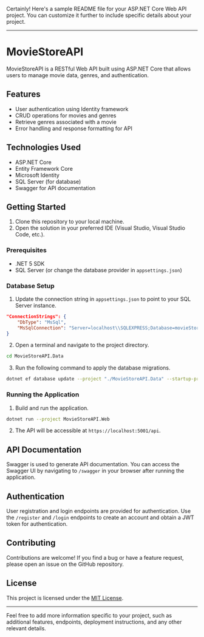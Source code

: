 Certainly! Here's a sample README file for your ASP.NET Core Web API project. You can customize it further to include specific details about your project.

---

# MovieStoreAPI

MovieStoreAPI is a RESTful Web API built using ASP.NET Core that allows users to manage movie data, genres, and authentication.

## Features

- User authentication using Identity framework
- CRUD operations for movies and genres
- Retrieve genres associated with a movie
- Error handling and response formatting for API

## Technologies Used

- ASP.NET Core
- Entity Framework Core
- Microsoft Identity
- SQL Server (for database)
- Swagger for API documentation

## Getting Started

1. Clone this repository to your local machine.
2. Open the solution in your preferred IDE (Visual Studio, Visual Studio Code, etc.).

### Prerequisites

- .NET 5 SDK
- SQL Server (or change the database provider in `appsettings.json`)

### Database Setup

1. Update the connection string in `appsettings.json` to point to your SQL Server instance.

```json
"ConnectionStrings": {
    "DbType": "MsSql",
    "MsSqlConnection": "Server=localhost\\SQLEXPRESS;Database=movieStoreDb;Trusted_Connection=True;Encrypt=False;"
}
```

2. Open a terminal and navigate to the project directory.

```bash
cd MovieStoreAPI.Data
```

3. Run the following command to apply the database migrations.

```bash
dotnet ef database update --project "./MovieStoreAPI.Data" --startup-project "./MovieStoreAPI.Web"
```

### Running the Application

1. Build and run the application.

```bash
dotnet run --project MovieStoreAPI.Web
```

2. The API will be accessible at `https://localhost:5001/api`.

## API Documentation

Swagger is used to generate API documentation. You can access the Swagger UI by navigating to `/swagger` in your browser after running the application.

## Authentication

User registration and login endpoints are provided for authentication. Use the `/register` and `/login` endpoints to create an account and obtain a JWT token for authentication.

## Contributing

Contributions are welcome! If you find a bug or have a feature request, please open an issue on the GitHub repository.

## License

This project is licensed under the [MIT License](LICENSE).

---

Feel free to add more information specific to your project, such as additional features, endpoints, deployment instructions, and any other relevant details.
